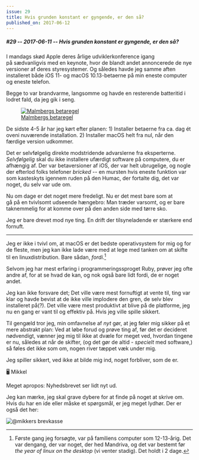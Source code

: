 ```yaml
---
issue: 29
title: Hvis grunden konstant er gyngende, er den så?
published_on: 2017-06-12
---
```


##### #29 -- 2017-06-11 -- Hvis grunden konstant er gyngende, er den så?

I mandags skød Apple deres årlige udviklerkonference igang på sædvanligvis med en keynote, hvor de blandt andet annoncerede de nye versioner af deres styresystemer. Og således havde jeg samme aften installeret både iOS 11- og macOS 10.13-betaerne på min eneste computer og eneste telefon.

Begge to var brandvarme, langsomme og havde en resterende batteritid i lodret fald, da jeg gik i seng.

<figure><a href='https://twitter.com/mikker/status/871970994679894016'><img src="https://s3.brnbw.com/Screen-Shot-2017-06-11-at-21.38.47-AZWVNIkkLr.png" alt="Malmbergs betaregel" /><figcaption>Malmbergs betaregel</figcaption></a></figure>

De sidste 4-5 år har jeg kørt efter planen: 1) Installer betaerne fra ca. dag ét oveni nuværende installation. 2) Installer macOS helt fra nul, når den færdige version udkommer.

Det er selvfølgelig direkte modstridende advarslerne fra eksperterne. _Selvfølgelig_ skal du ikke installere ufærdigt software på computere, du er afhængig af. Der var betaversioner af iOS, der var helt ubrugelige, og nogle der efterlod folks telefoner _bricked_ -- en mursten hvis eneste funktion var som kasteskyts igennem ruden på den Humac, der fortalte dig, det var noget, du selv var ude om.

Nu om dage er det noget mere fredeligt. Nu er det mest bare som at gå på en tvivlsomt udseende hængebro: Man træder varsomt, og er bare taknemmelig for at komme over på den anden side med tørre sko.

Jeg er bare drevet mod nye ting. En drift der tilsyneladende er stærkere end fornuft.

---

Jeg er ikke i tvivl om, at macOS er det bedste operativsystem for mig og for de fleste, men jeg kan ikke lade være med at lege med tanken om at skifte til en linuxdistribution. Bare sådan, _fordi_.[^linux]

Selvom jeg har mest erfaring i programmeringssproget Ruby, prøver jeg ofte andre af, for at se hvad de kan, og nok også bare lidt fordi, de er noget andet.

Jeg kan ikke forsvare det; Det ville være mest fornuftigt at vente til, ting var klar og havde bevist at de ikke ville implodere den gren, de selv blev installeret på(?). Det ville være mest produktivt at blive på de platforme, jeg nu en gang er vant til og effektiv på. Hvis jeg ville spille sikkert.

Til gengæld tror jeg, min omfavnelse af _nyt_ gør, at jeg føler mig sikker på et mere abstrakt plan: Ved at løbe forud og prøve ting af, før det er decideret nødvendigt, vænner jeg mig til ikke at dvæle for meget ved, hvordan tingene er nu, således at når de skifter, (og det gør de altid - _specielt_ med software,) så føles det ikke som om, nogen river tæppet væk under mig.

Jeg spiller sikkert, ved ikke at bilde mig ind, noget forbliver, som de er.

🖥 Mikkel

Meget apropos: Nyhedsbrevet ser lidt nyt ud.

Jeg kan mærke, jeg skal grave dybere for at finde på noget at skrive om. Hvis du har en ide eller måske et spørgsmål, er jeg meget lydhør. Der er også det her:

![@mikkers brevkasse](https://s3.brnbw.com/pb-zqqXgQ57TV-ZaaQdiQfjG.png)

[^linux]: Første gang jeg forsøgte, var på familiens computer som 12-13-årig. Det var dengang, der var noget, der hed Mandriva, og det var bestemt før _the year of linux on the desktop_ (vi venter stadig). Det holdt i 2 dage.
